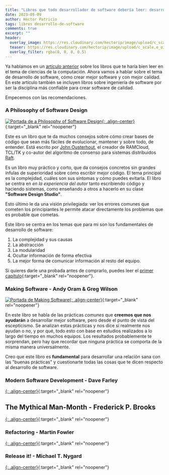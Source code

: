 ```yaml
---
title: "Libros que todo desarrollador de software debería leer: desarrollo"
date: 2023-05-09
author: Héctor Patricio
tags: libros desarrollo-de-software
comments: true
excerpt: ""
header:
  overlay_image: https://res.cloudinary.com/hectorip/image/upload/c_scale,e_oil_paint:19,w_1400/v1684180864/A2F74C59-DAC0-411A-970A-0BF85AD55F91_1_201_a_t4llcq.jpg
  teaser: https://res.cloudinary.com/hectorip/image/upload/c_scale,e_oil_paint:19,w_400/v1684180864/A2F74C59-DAC0-411A-970A-0BF85AD55F91_1_201_a_t4llcq.jpg
  overlay_filter: rgba(0, 0, 0, 0.5)
---
```


Ya hablamos en un [artículo anterior](https://blog.thedojo.mx/2023/05/13/libros-que-todo-desarrollador-de-software-deberia-leer-cs.html) sobre
los libros que te haría bien leer en el tema de ciencias de la computación.
Ahora vamos a hablar sobre el tema de desarrollo de software, cómo crear mejor software y con mejor calidad.
En este artículo también se incluyen libros sobre ingeniería de software por ser la disciplina más
confiable para crear software de calidad.

Empecemos con las recomendaciones.

### A Philosophy of Software Design

[![Portada de a Philosophy of Software Design](https://res.cloudinary.com/hectorip/image/upload/c_scale,w_350/v1684113024/Screen_Shot_2023-05-14_at_19.10.08_ocrzmo.png){: .align-center}](https://web.stanford.edu/~ouster/cgi-bin/book.php){:target="_blank" rel="noopener"}

Este es un libro que te da muchos consejos sobre cómo crear bases de código que sean más fáciles de evolucionar, mantener y sobre todo, de entender. Está escrito por [John Ousterhout](https://web.stanford.edu/~ouster/cgi-bin/home.php), el creador de RAMCloud, TCL/TK y co-autor del algoritmo de consenso para sistemas distribuidos [Raft](https://raft.github.io/).

Es un libro muy práctico y corto, que da consejos concretos sin grandes ínfulas de superioridad sobre cómo escribir mejor código. El tema principal es la complejidad, cuáles son sus síntomas y cómo puedes evitarla. El libro se centra en _en la experiencia del autor_ tanto escribiendo código y haciendo sistemas, como enseñando a otros a hacerlo en su clase **"Software Design Studio"**.

Esto último le da una visión privilegiada: ver los errores comunes que cometen los principiantes le permite atacar directamente los problemas que es probable que cometas.

Este libro se centra en los temas que para mi son los fundamentales de desarrollo de software:

1. La complejidad y sus causas
2. La abstracción
3. La modularidad
4. Ocultar información de forma efectiva
5. La mejor forma de comunicar información al resto del equipo.

Si quieres darle una probada antes de comprarlo, puedes leer el [primer capítulo](https://web.stanford.edu/~ouster/cgi-bin/book.php){:target="_blank" rel="noopener"}.

### Making Software - Andy Oram & Greg Wilson

[![Portada de Making Software](https://res.cloudinary.com/hectorip/image/upload/c_scale,w_350/v1684245311/Screen_Shot_2023-05-16_at_7.54.35_djc8uk.png){: .align-center}](){:target="_blank" rel="noopener"}

En este libro se habla de las prácticas _comunes_ que **creemos que nos ayudarán** a desarrollar mejor software, pero desde el punto de vista del escepticismo. Se analizan estas prácticas y nos dice si realmente nos ayudan o no, y por qué, todo esto con base en estudios realizados a lo largo del tiempo en muchos equipos. Los resultados probablemente te sorprendan, pero hay que recordar que ninguna práctica se comporta de la misma manera universalmente.

Creo que este libro es **fundamental** para desarrollar una relación sana con las "buenas prácticas" y cuestionarte todas las cosas que te dicen respecto al desarrollo de software.

### Modern Software Development - Dave Farley

[![](){: .align-center}](){:target="_blank" rel="noopener"}

## The Mythical Man-Month - Frederick P. Brooks

[![](){: .align-center}](){:target="_blank" rel="noopener"}

### Refactoring - Martin Fowler

[![](){: .align-center}](){:target="_blank" rel="noopener"}

### Release it! - Michael T. Nygard

[![](){: .align-center}](){:target="_blank" rel="noopener"}
